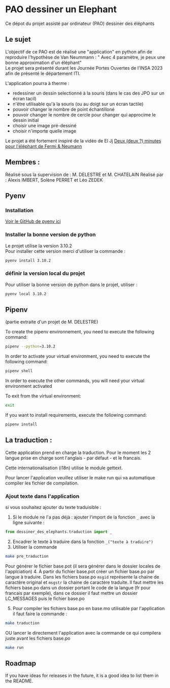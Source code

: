 # PAO dessiner un Elephant
Ce dépot du projet assisté par ordinateur (PAO) dessiner des éléphants  

## Le sujet 
L'objectif de ce PAO est de réalisé une "application" en python afin de reproduire l'hypothèse de Van Neummann : 
" Avec 4 paramètre, je peux une bonne approximation d'un éléphant"  
Le projet sera présenté durant les Journée Portes Ouvertes de l'INSA 2023 afin de présenté le département ITI.  

L'application pourra à therme : 
 - redessiner un dessin selectionné à la souris (dans le cas des JPO sur un écran tacil)
 - n'être utilisable qu'à la souris (ou au doigt sur un écran tactile)
 - pouvoir changer le nombre de point échantilloné 
 - pouvoir changer le nombre de cercle pour changer qui approcime le dessin initial
 - choisir une image pré-dessiné
 - choisir n'importe quelle image

Le projet a été fortement inspiré de la vidéo de El Jj [Deux (deux ?) minutes pour l'éléphant de Fermi & Neumann](https://www.youtube.com/watch?v=uazPP0ny3XQ)


## Membres :
Réalisé sous la supervision de : M. DELESTRE et M. CHATELAIN
Réalisé par : Alexis IMBERT, Solène PERRET et Léo ZEDEK

## Pyenv 
### Installation 
[Voir le GitHub de pyenv ici](https://github.com/pyenv/pyenv)

### Installer la bonne version de python
Le projet utilise la version 3.10.2  
Pour installer cette version merci d'utiliser la commande : 

```bash
pyenv install 3.10.2
```

### définir la version local du projet
Pour utiliser la bonne version de python dans le projet, utiliser :
```bash
pyenv local 3.10.2
```
## Pipenv

(partie extraite d'un projet de M. DELESTRE)

To create the pipenv environnement, you need to execute the following command:
```bash
pipenv --python=3.10.2
```

In order to activate your virtual environment, you need to execute the following command:
```bash
pipenv shell
```
In order to execute the other commands, you will need your virtual environment activated

To exit from the virtual environment:
```bash
exit
```

If you want to install requirements, execute the following command:
```bash
pipenv install
```

## La traduction :
Cette application prend en charge la traduction. Pour le moment les 2 langue prise en charge sont l'anglais - par défaut - et le francais.

Cette internationalisation (i18n) utilise le module gettext.

Pour lancer l'application veuillez utiliser le make run qui va automatique compiler les fichier de compilation.

### Ajout texte dans l'application
si vous souhaitez ajouter du texte traduisible :
1. Si le module ne l'a pas déjà : ajouter l'import de la fonction ```_``` avec la ligne suivante :
```python
from dessiner_des_elephants.traduction import _
```
2. Encadrer le texte à traduire dans la fonction ```_("texte à traduire")```
3. Utiliser la commande 
```bash
make pre_traduction
```
Pour générer le fichier base.pot (il sera générer dans le dossier locales de l'applciation)
4. À partir du fichier base.pot créer un fichier base.po par langue à traduire.
Dans les fichiers base.po ```msgid``` représente la chaine de caractère original et ```msgstr``` la chaine de caractère traduite.
Il faut mettre les fichiers base.po dans un dossier portant le code de la langue (fr pour francais par exemple), dans ce dossier il faut mettre un dossier LC_MESSAGES puis le fichier base.po

5. Pour compiler les fichiers base.po en base.mo utilisable par l'application il faut faire la commande :
```bash
make traduction
```
OU lancer le directement l'application avec la commande ce qui compilera juste avant les fichiers base.po
```bash
make run
```

## Roadmap
If you have ideas for releases in the future, it is a good idea to list them in the README.
